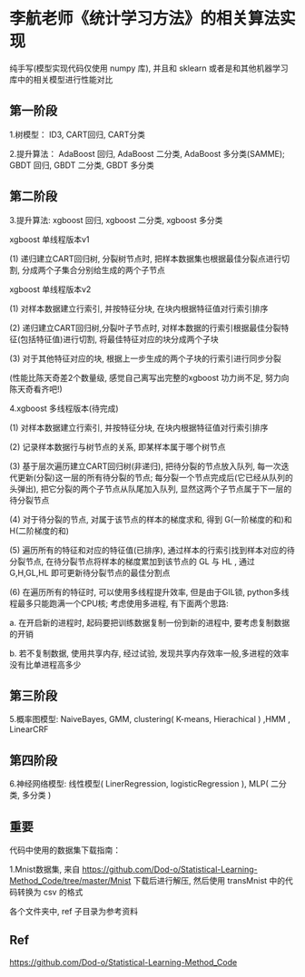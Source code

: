 # 李航老师《统计学习方法》的相关算法实现

纯手写(模型实现代码仅使用 numpy 库), 并且和 sklearn 或者是和其他机器学习库中的相关模型进行性能对比

## 第一阶段

1.树模型： ID3, CART回归, CART分类

2.提升算法： AdaBoost 回归, AdaBoost 二分类, AdaBoost 多分类(SAMME); GBDT 回归, GBDT 二分类, GBDT 多分类


## 第二阶段

3.提升算法: xgboost 回归, xgboost 二分类, xgboost 多分类

xgboost 单线程版本v1

(1) 递归建立CART回归树, 分裂树节点时, 把样本数据集也根据最佳分裂点进行切割, 分成两个子集合分别给生成的两个子节点


xgboost 单线程版本v2

(1) 对样本数据建立行索引, 并按特征分块, 在块内根据特征值对行索引排序

(2) 递归建立CART回归树,分裂叶子节点时, 对样本数据的行索引根据最佳分裂特征(包括特征值)进行切割, 将最佳特征对应的块分成两个子块

(3) 对于其他特征对应的块, 根据上一步生成的两个子块的行索引进行同步分裂

(性能比陈天奇差2个数量级, 感觉自己离写出完整的xgboost 功力尚不足, 努力向陈天奇看齐吧!)

4.xgboost 多线程版本(待完成)

(1) 对样本数据建立行索引, 并按特征分块, 在块内根据特征值对行索引排序

(2) 记录样本数据行与树节点的关系, 即某样本属于哪个树节点

(3) 基于层次遍历建立CART回归树(非递归), 把待分裂的节点放入队列, 每一次迭代更新(分裂)这一层的所有待分裂的节点;
每分裂一个节点完成后(它已经从队列的头弹出), 把它分裂的两个子节点从队尾加入队列, 显然这两个子节点属于下一层的待分裂节点

(4) 对于待分裂的节点, 对属于该节点的样本的梯度求和, 得到 G(一阶梯度的和)和H(二阶梯度的和)

(5) 遍历所有的特征和对应的特征值(已排序), 通过样本的行索引找到样本对应的待分裂节点,
 在待分裂节点将样本的梯度累加到该节点的 GL 与 HL , 通过 G,H,GL,HL 即可更新待分裂节点的最佳分割点

(6) 在遍历所有的特征时, 可以使用多线程提升效率, 但是由于GIL锁, python多线程最多只能跑满一个CPU核;
 考虑使用多进程, 有下面两个思路:

 a. 在开启新的进程时, 起码要把训练数据复制一份到新的进程中, 要考虑复制数据的开销

 b. 若不复制数据, 使用共享内存, 经过试验, 发现共享内存效率一般,多进程的效率没有比单进程高多少


## 第三阶段

5.概率图模型: NaiveBayes, GMM, clustering( K-means, Hierachical ) ,HMM , LinearCRF


## 第四阶段

6.神经网络模型: 线性模型( LinerRegression, logisticRegression ), MLP( 二分类, 多分类 )


## 重要

代码中使用的数据集下载指南：

1.Mnist数据集, 来自 https://github.com/Dod-o/Statistical-Learning-Method_Code/tree/master/Mnist 下载后进行解压,
然后使用 transMnist 中的代码转换为 csv 的格式

各个文件夹中, ref 子目录为参考资料

## Ref

https://github.com/Dod-o/Statistical-Learning-Method_Code